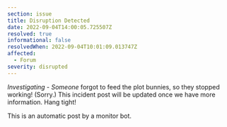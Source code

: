 ```yaml
---
section: issue
title: Disruption Detected
date: 2022-09-04T14:00:05.725507Z
resolved: true
informational: false
resolvedWhen: 2022-09-04T10:01:09.013747Z
affected:
  - Forum
severity: disrupted
---
```

*Investigating* - _Someone_ forgot to feed the plot bunnies, so they stopped working! (Sorry.) This incident post will be updated once we have more information. Hang tight!

This is an automatic post by a monitor bot.
        
